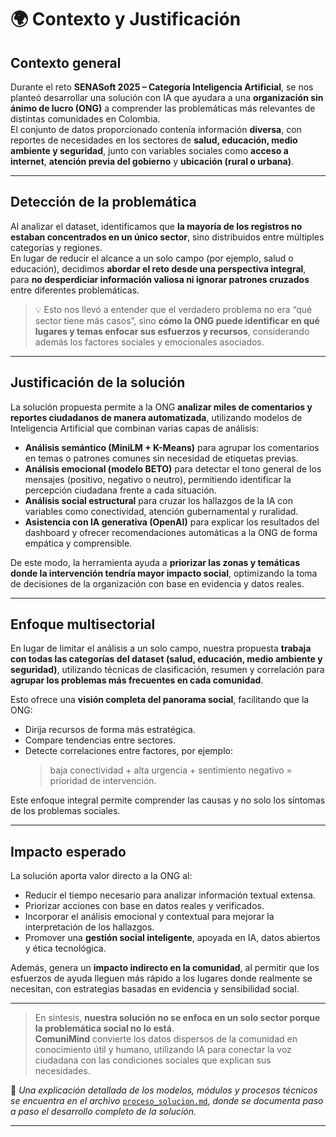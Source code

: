 # 🌍 Contexto y Justificación

## Contexto general

Durante el reto **SENASoft 2025 – Categoría Inteligencia Artificial**, se nos planteó desarrollar una solución con IA que ayudara a una **organización sin ánimo de lucro (ONG)** a comprender las problemáticas más relevantes de distintas comunidades en Colombia.  
El conjunto de datos proporcionado contenía información **diversa**, con reportes de necesidades en los sectores de **salud, educación, medio ambiente y seguridad**, junto con variables sociales como **acceso a internet**, **atención previa del gobierno** y **ubicación (rural o urbana)**.

---

## Detección de la problemática

Al analizar el dataset, identificamos que **la mayoría de los registros no estaban concentrados en un único sector**, sino distribuidos entre múltiples categorías y regiones.  
En lugar de reducir el alcance a un solo campo (por ejemplo, salud o educación), decidimos **abordar el reto desde una perspectiva integral**, para **no desperdiciar información valiosa ni ignorar patrones cruzados** entre diferentes problemáticas.

> 💡 Esto nos llevó a entender que el verdadero problema no era “qué sector tiene más casos”, sino **cómo la ONG puede identificar en qué lugares y temas enfocar sus esfuerzos y recursos**, considerando además los factores sociales y emocionales asociados.

---

## Justificación de la solución

La solución propuesta permite a la ONG **analizar miles de comentarios y reportes ciudadanos de manera automatizada**, utilizando modelos de Inteligencia Artificial que combinan varias capas de análisis:

- **Análisis semántico (MiniLM + K-Means)** para agrupar los comentarios en temas o patrones comunes sin necesidad de etiquetas previas.  
- **Análisis emocional (modelo BETO)** para detectar el tono general de los mensajes (positivo, negativo o neutro), permitiendo identificar la percepción ciudadana frente a cada situación.  
- **Análisis social estructural** para cruzar los hallazgos de la IA con variables como conectividad, atención gubernamental y ruralidad.  
- **Asistencia con IA generativa (OpenAI)** para explicar los resultados del dashboard y ofrecer recomendaciones automáticas a la ONG de forma empática y comprensible.

De este modo, la herramienta ayuda a **priorizar las zonas y temáticas donde la intervención tendría mayor impacto social**, optimizando la toma de decisiones de la organización con base en evidencia y datos reales.

---

## Enfoque multisectorial

En lugar de limitar el análisis a un solo campo, nuestra propuesta **trabaja con todas las categorías del dataset (salud, educación, medio ambiente y seguridad)**, utilizando técnicas de clasificación, resumen y correlación para **agrupar los problemas más frecuentes en cada comunidad**.

Esto ofrece una **visión completa del panorama social**, facilitando que la ONG:
- Dirija recursos de forma más estratégica.  
- Compare tendencias entre sectores.  
- Detecte correlaciones entre factores, por ejemplo:  
  > baja conectividad + alta urgencia + sentimiento negativo = prioridad de intervención.

Este enfoque integral permite comprender las causas y no solo los síntomas de los problemas sociales.

---

## Impacto esperado

La solución aporta valor directo a la ONG al:
- Reducir el tiempo necesario para analizar información textual extensa.  
- Priorizar acciones con base en datos reales y verificados.  
- Incorporar el análisis emocional y contextual para mejorar la interpretación de los hallazgos.  
- Promover una **gestión social inteligente**, apoyada en IA, datos abiertos y ética tecnológica.

Además, genera un **impacto indirecto en la comunidad**, al permitir que los esfuerzos de ayuda lleguen más rápido a los lugares donde realmente se necesitan, con estrategias basadas en evidencia y sensibilidad social.

---

> En síntesis, **nuestra solución no se enfoca en un solo sector porque la problemática social no lo está**.  
> **ComuniMind** convierte los datos dispersos de la comunidad en conocimiento útil y humano, utilizando IA para conectar la voz ciudadana con las condiciones sociales que explican sus necesidades.  

📘 *Una explicación detallada de los modelos, módulos y procesos técnicos se encuentra en el archivo* [`proceso_solucion.md`](proceso_solucion.md), *donde se documenta paso a paso el desarrollo completo de la solución.*

---

